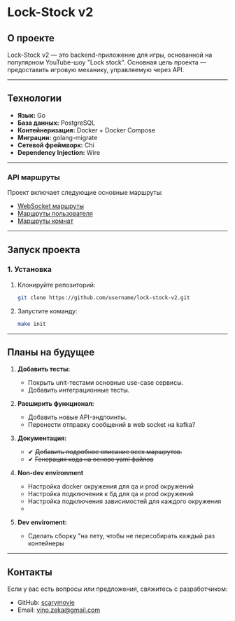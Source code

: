 # **Lock-Stock v2**

## **О проекте**

Lock-Stock v2 — это backend-приложение для игры, основанной на популярном YouTube-шоу "Lock stock". Основная цель
проекта — предоставить игровую механику, управляемую через API.


---

## **Технологии**

- **Язык:** Go
- **База данных:** PostgreSQL
- **Контейнеризация:** Docker + Docker Compose
- **Миграции:** golang-migrate
- **Сетевой фреймворк:** Chi
- **Dependency Injection:** Wire

---

### API маршруты

Проект включает следующие основные маршруты:

- [WebSocket маршруты](app/handlers/http/ws/ws.yaml)
- [Маршруты пользователя](app/handlers/http/user/user.yaml)
- [Маршруты комнат](app/handlers/http/room/room.yaml)

---

## **Запуск проекта**

### **1. Установка**

1. Клонируйте репозиторий:
   ```bash
   git clone https://github.com/username/lock-stock-v2.git
   ```
2. Запустите команду:
   ```bash
   make init
   ```
   
---

## **Планы на будущее**
1. **Добавить тесты:**
   - Покрыть unit-тестами основные use-case сервисы.
   - Добавить интеграционные тесты.

2. **Расширить функционал:**
   - Добавить новые API-эндпоинты.
   - Перенести отправку сообщений в web socket на kafka? 

3. **Документация:**
   - ✔ ~~Добавить подробное описание всех маршрутов.~~
   - ✔ ~~Генерация кода на основе yaml файлов~~

4. **Non-dev environment**
   - Настройка docker окружения для qa и prod окружений
   - Настройка подключения к бд для qa и prod окружений
   - Настройка подключения зависимостей для каждого окружения
   - 
5. **Dev enviroment:**
   - Сделать сборку "на лету, чтобы не пересобирать каждый раз контейнеры
---

## **Контакты**
Если у вас есть вопросы или предложения, свяжитесь с разработчиком:

- GitHub: [scarymovie](https://github.com/scarymovie)
- Email: vino.zeka@gmail.com


